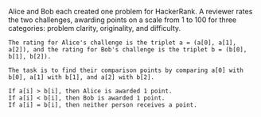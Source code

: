 Alice and Bob each created one problem for HackerRank. A reviewer rates the two challenges, awarding points on a scale from 1 to 100 for three categories: problem clarity, originality, and difficulty.

	The rating for Alice's challenge is the triplet a = (a[0], a[1], a[2]), and the rating for Bob's challenge is the triplet b = (b[0], b[1], b[2]).

	The task is to find their comparison points by comparing a[0] with b[0], a[1] with b[1], and a[2] with b[2].

	If a[i] > b[i], then Alice is awarded 1 point.
	If a[i] < b[i], then Bob is awarded 1 point.
	If a[i] = b[i], then neither person receives a point.
